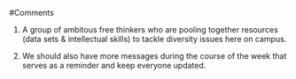 #Comments
1. A group of ambitous free thinkers who are pooling together resources (data sets & intellectual skills) to tackle diversity issues here on campus.

2. We should also have more messages during the course of the week that serves as a reminder and keep everyone updated. 
